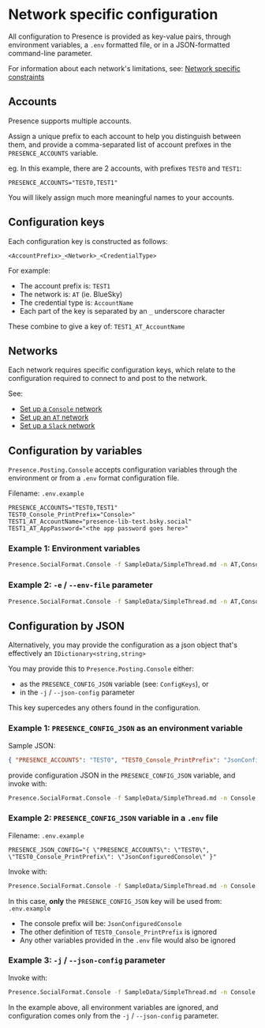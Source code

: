 # Network specific configuration

All configuration to Presence is provided as key-value pairs, through environment variables, a `.env` formatted file, or in a JSON-formatted command-line parameter.

For information about each network's limitations, see: [Network specific constraints](network-constraints.md)

## Accounts

Presence supports multiple accounts.

Assign a unique prefix to each account to help you distinguish between them, and provide a comma-separated list of account prefixes in the `PRESENCE_ACCOUNTS` variable.

eg. In this example, there are 2 accounts, with prefixes `TEST0` and `TEST1`:

```env
PRESENCE_ACCOUNTS="TEST0,TEST1"
```

You will likely assign much more meaningful names to your accounts.

## Configuration keys

Each configuration key is constructed as follows:

```
<AccountPrefix>_<Network>_<CredentialType>
```

For example:

- The account prefix is: `TEST1`
- The network is: `AT` (ie. BlueSky)
- The credential type is: `AccountName`
- Each part of the key is separated by an `_` underscore character

These combine to give a key of: `TEST1_AT_AccountName`

## Networks

Each network requires specific configuration keys, which relate to the configuration required to connect to and post to the network.

See:

* [Set up a `Console` network](networks/setup-console.md)
* [Set up an `AT` network](networks/setup-at.md)
* [Set up a `Slack` network](networks/setup-slack.md)

## Configuration by variables

`Presence.Posting.Console` accepts configuration variables through the environment or from a `.env` format configuration file.

Filename: `.env.example`

```env
PRESENCE_ACCOUNTS="TEST0,TEST1"
TEST0_Console_PrintPrefix="Console>"
TEST1_AT_AccountName="presence-lib-test.bsky.social"
TEST1_AT_AppPassword="<the app password goes here>"
```

### Example 1: Environment variables

```bash
Presence.SocialFormat.Console -f SampleData/SimpleThread.md -n AT,Console | Presence.Posting.Console
```

### Example 2: `-e` / `--env-file` parameter

```bash
Presence.SocialFormat.Console -f SampleData/SimpleThread.md -n AT,Console | Presence.Posting.Console -e .env.example
```

## Configuration by JSON

Alternatively, you may provide the configuration as a json object that's effectively an `IDictionary<string,string>`

You may provide this to `Presence.Posting.Console` either:

* as the `PRESENCE_CONFIG_JSON` variable (see: `ConfigKeys`), or
* in the `-j` / `--json-config` parameter

This key supercedes any others found in the configuration.

### Example 1: `PRESENCE_CONFIG_JSON` as an environment variable

Sample JSON:

```json
{ "PRESENCE_ACCOUNTS": "TEST0", "TEST0_Console_PrintPrefix": "JsonConfiguredConsole" }
```

provide configuration JSON in the `PRESENCE_CONFIG_JSON` variable, and invoke with:

```bash
Presence.SocialFormat.Console -f SampleData/SimpleThread.md -n Console | Presence.Posting.Console
```

### Example 2: `PRESENCE_CONFIG_JSON` variable in a `.env` file

Filename: `.env.example`

```env
PRESENCE_JSON_CONFIG="{ \"PRESENCE_ACCOUNTS\": \"TEST0\", \"TEST0_Console_PrintPrefix\": \"JsonConfiguredConsole\" }"
```

Invoke with:

```bash
Presence.SocialFormat.Console -f SampleData/SimpleThread.md -n Console | Presence.Posting.Console -e .env.example
```

In this case, **only** the `PRESENCE_CONFIG_JSON` key will be used from: `.env.example`

* The console prefix will be: `JsonConfiguredConsole`
* The other definition of `TEST0_Console_PrintPrefix` is ignored
* Any other variables provided in the `.env` file would also be ignored

### Example 3: `-j` / `--json-config` parameter

Invoke with:

```bash
Presence.SocialFormat.Console -f SampleData/SimpleThread.md -n Console | Presence.Posting.Console -j "{ \"PRESENCE_ACCOUNTS\": \"TEST0\", \"TEST0_Console_PrintPrefix\": \"JsonConfiguredConsole\" }"
```

In the example above, all environment variables are ignored, and configuration comes only from the `-j` / `--json-config` parameter.